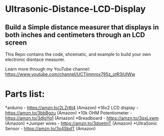 # Ultrasonic-Distance-LCD-Display


## Build a Simple distance measurer that displays in both inches and centimeters through an LCD screen

This Repo contains the code, shcematic, and example to build your own electronic disntace measurer. 

Learn more through my YouTube channel: https://www.youtube.com/channel/UCTiimnrox795z_otR3iUlWw

# Parts list: 
*arduino - https://amzn.to/2LZr6t4 (Amazon)
*16x2 LCD display - https://amzn.to/3bbBgzu (Amazon)
*10k OHM Potentiometer - https://amzn.to/3dlgYq1 (Amazon)
*Breadboard - https://amzn.to/3qxLxwm (Amazon)
*Jumper wires - https://amzn.to/3doetmT (Amazon)
*UltraSonic Sensor - https://amzn.to/3s4SbdT (Amazon)
